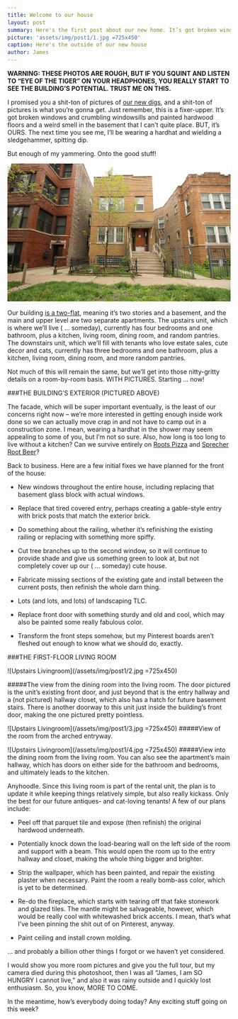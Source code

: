```yaml
---
title: Welcome to our house
layout: post
summary: Here's the first post about our new home. It’s got broken windows and crumbling windowsills and painted hardwood floors and a weird smell in the basement that I can’t quite place. BUT, it’s OURS. The next time you see me, I’ll be wearing a hardhat and wielding a sledgehammer, spitting dip.
picture: 'assets/img/post1/1.jpg =725x450'
caption: Here's the outside of our new house
author: James
---
```


**WARNING: THESE PHOTOS ARE ROUGH, BUT IF YOU SQUINT AND LISTEN TO “EYE OF THE TIGER” ON YOUR HEADPHONES, YOU REALLY START TO SEE THE BUILDING’S POTENTIAL. TRUST ME ON THIS.**

I promised you a shit-ton of pictures of [our new digs](http://fancykins.com/2015/05/today-we/), and a shit-ton of pictures is what you’re gonna get. Just remember, this is a fixer-upper. It’s got broken windows and crumbling windowsills and painted hardwood floors and a weird smell in the basement that I can’t quite place. BUT, it’s OURS. The next time you see me, I’ll be wearing a hardhat and wielding a sledgehammer, spitting dip.

But enough of my yammering. Onto the good stuff!

![House Outside](/assets/img/post1/1.jpg)

Our building [is a two-flat](http://www.wbez.org/series/curious-city/tale-two-flat-110681), meaning it’s two stories and a basement, and the main and upper level are two separate apartments. The upstairs unit, which is where we’ll live ( … someday), currently has four bedrooms and one bathroom, plus a kitchen, living room, dining room, and random pantries. The downstairs unit, which we’ll fill with tenants who love estate sales, cute decor and cats, currently has three bedrooms and one bathroom, plus a kitchen, living room, dining room, and more random pantries.

Not much of this will remain the same, but we’ll get into those nitty-gritty details on a room-by-room basis. WITH PICTURES. Starting … now!

###THE BUILDING’S EXTERIOR (PICTURED ABOVE)

The facade, which will be super important eventually, is the least of our concerns right now – we’re more interested in getting enough inside work done so we can actually move crap in and not have to camp out in a construction zone. I mean, wearing a hardhat in the shower may seem appealing to some of you, but I’m not so sure. Also, how long is too long to live without a kitchen? Can we survive entirely on [Roots Pizza](http://www.rootspizza.com/) and [Sprecher Root Beer](https://www.sprecherbrewery.com/soda.php)?

Back to business. Here are a few initial fixes we have planned for the front of the house:

- New windows throughout the entire house, including replacing that basement glass block with actual windows.

- Replace that tired covered entry, perhaps creating a gable-style entry with brick posts that match the exterior brick.

- Do something about the railing, whether it’s refinishing the existing railing or replacing with something more spiffy.

- Cut tree branches up to the second window, so it will continue to provide shade and give us something green to look at, but not completely cover up our ( … someday) cute house.

- Fabricate missing sections of the existing gate and install between the current posts, then refinish the whole darn thing.

- Lots (and lots, and lots) of landscaping TLC.

- Replace front door with something sturdy and old and cool, which may also be painted some really fabulous color.

- Transform the front steps somehow, but my Pinterest boards aren’t fleshed out enough to know what we should do, exactly.

###THE FIRST-FLOOR LIVING ROOM

![Upstairs Livingroom](/assets/img/post1/2.jpg =725x450)

#####The view from the dining room into the living room. The door pictured is the unit’s existing front door, and just beyond that is the entry hallway and a (not pictured) hallway closet, which also has a hatch for future basement stairs. There is another doorway to this unit just inside the building’s front door, making the one pictured pretty pointless.

![Upstairs Livingroom](/assets/img/post1/3.jpg =725x450)
#####View of the room from the arched entryway.

![Upstairs Livingroom](/assets/img/post1/4.jpg =725x450)
#####View into the dining room from the living room. You can also see the apartment’s main hallway, which has doors on either side for the bathroom and bedrooms, and ultimately leads to the kitchen.

Anyhoodle. Since this living room is part of the rental unit, the plan is to update it while keeping things relatively simple, but also really kickass. Only the best for our future antiques- and cat-loving tenants! A few of our plans include:

- Peel off that parquet tile and expose (then refinish) the original hardwood underneath.

- Potentially knock down the load-bearing wall on the left side of the room and support with a beam. This would open the room up to the entry hallway and closet, making the whole thing bigger and brighter.

- Strip the wallpaper, which has been painted, and repair the existing plaster when necessary. Paint the room a really bomb-ass color, which is yet to be determined.

- Re-do the fireplace, which starts with tearing off that fake stonework and glazed tiles. The mantle might be salvageable, however, which would be really cool with whitewashed brick accents. I mean, that’s what I’ve been pinning the shit out of on Pinterest, anyway.

- Paint ceiling and install crown molding.

… and probably a billion other things I forgot or we haven’t yet considered.

I would show you more room pictures and give you the full tour, but my camera died during this photoshoot, then I was all “James, I am SO HUNGRY I cannot live,” and also it was rainy outside and I quickly lost enthusiasm. So, you know, MORE TO COME.

In the meantime, how’s everybody doing today? Any exciting stuff going on this week?
